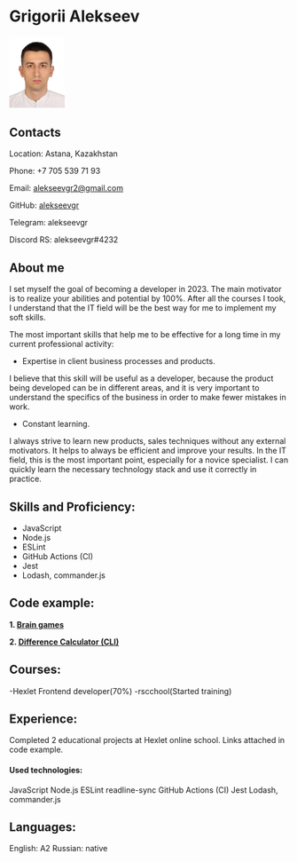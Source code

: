 # Grigorii Alekseev
<img src="alekseev.jpg" width="100">


## Contacts

Location: Astana, Kazakhstan

Phone: +7 705 539 71 93

Email: alekseevgr2@gmail.com

GitHub: [alekseevgr]( https://github.com/alekseevgr )

Telegram: alekseevgr

Discord RS: alekseevgr#4232


## About me

I set myself the goal of becoming a developer in 2023. The main motivator is to realize your abilities and potential by 100%. After all the courses I took, I understand that the IT field will be the best way for me to implement my soft skills.

The most important skills that help me to be effective for a long time in my current professional activity:
- Expertise in client business processes and products.

I believe that this skill will be useful as a developer, because the product being developed can be in different areas, and it is very important to understand the specifics of the business in order to make fewer mistakes in work.

- Constant learning. 

I always strive to learn new products, sales techniques without any external motivators. It helps to always be efficient and improve your results.
In the IT field, this is the most important point, especially for a novice specialist. I can quickly learn the necessary technology stack and use it correctly in practice.



## Skills and Proficiency:
* JavaScript
* Node.js
* ESLint
* GitHub Actions (CI)
* Jest
* Lodash, commander.js

 

## Code example:

**1. [Brain games]( https://github.com/alekseevgr/frontend-project-lvl1 )**

**2. [Difference Calculator (CLI)]( https://github.com/alekseevgr/frontend-project-46 )**


## Courses:
-Hexlet Frontend developer(70%)
-rscchool(Started training)

## Experience:
Completed 2 educational projects at Hexlet online school. Links attached in code example.

#### Used technologies:
JavaScript
Node.js
ESLint
readline-sync
GitHub Actions (CI)
Jest
Lodash, commander.js

## Languages:
English: А2 
Russian: native